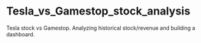 # Tesla_vs_Gamestop_stock_analysis
Tesla stock vs Gamestop. Analyzing historical stock/revenue and building a dashboard. 
